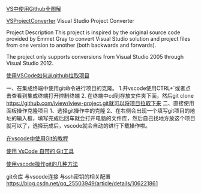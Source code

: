 [VS中使用Github全图解](https://blog.csdn.net/larry233/article/details/78854386)

[VSProjectConverter](https://github.com/ssvaidya/VSProjectConverter)
Visual Studio Project Converter

Project Description This project is inspired by the original source code provided by Emmet Gray to convert Visual Studio solution and project files from one version to another (both backwards and forwards).

The project only supports conversions from Visual Studio 2005 through Visual Studio 2012.

[使用VSCode如何从github拉取项目](https://blog.csdn.net/sunqy1995/article/details/81517159)

一、在集成终端中使用git命令进行项目的克隆。
1.开vscode使用CTRL+`或者点击查看到集成终端打开控制终端
2. 在终端中cd到存放文件夹下面，然后git clone https://github.com/iview/iview-project.git就可以将项目拉取下来
二、直接使用面板操作克隆项目
1、选择git操作中的克隆
2、在右侧会出现一个填写git项目的地址的输入框，填写完成后回车就会打开电脑的文件库，然后自己找地方放这个项目就可以了，选择玩成后，vscode就会自动的进行下载操作啦。

[在vscode中使用Git的教程](https://blog.csdn.net/m0_37367014/article/details/80747807?utm_medium=distribute.pc_relevant_t0.none-task-blog-BlogCommendFromMachineLearnPai2-1.channel_param&depth_1-utm_source=distribute.pc_relevant_t0.none-task-blog-BlogCommendFromMachineLearnPai2-1.channel_param)

[使用 VsCode 自带的 Git工具](https://blog.csdn.net/weixin_42462881/article/details/105966422?utm_medium=distribute.pc_relevant_t0.none-task-blog-BlogCommendFromMachineLearnPai2-1.channel_param&depth_1-utm_source=distribute.pc_relevant_t0.none-task-blog-BlogCommendFromMachineLearnPai2-1.channel_param)

[使用vscode操作git的几种方法](https://blog.csdn.net/qq_25503949/article/details/106223562?utm_medium=distribute.pc_relevant.none-task-blog-BlogCommendFromMachineLearnPai2-1.channel_param&depth_1-utm_source=distribute.pc_relevant.none-task-blog-BlogCommendFromMachineLearnPai2-1.channel_param)

git仓库 与vscode连接 与ssh密钥的相关配置
https://blog.csdn.net/qq_25503949/article/details/106221861
